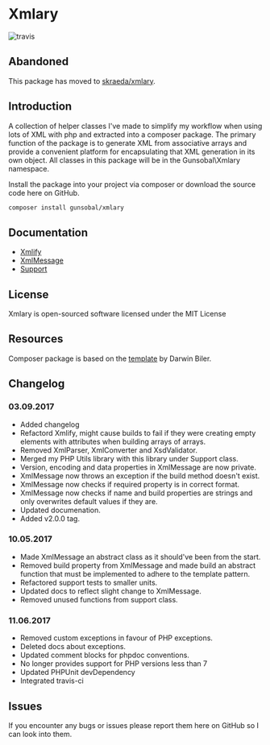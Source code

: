 # Xmlary
![travis](https://travis-ci.org/Gunsobal/Xmlary.svg?branch=master)

## Abandoned
This package has moved to [skraeda/xmlary](https://github.com/Skraeda/xmlary). 

## Introduction
A collection of helper classes I've made to simplify my workflow when using lots of XML with php and extracted into a composer package. The primary function of the package is to generate XML from associative arrays and provide a convenient platform for encapsulating that XML generation in its own object. All classes in this package will be in the Gunsobal\Xmlary namespace.

Install the package into your project via composer or download the source code here on GitHub.

```bash
composer install gunsobal/xmlary
```

## Documentation
* [Xmlify](docs/xmlify.md)
* [XmlMessage](docs/xmlmessage.md)
* [Support](docs/support.md)

## License
Xmlary is open-sourced software licensed under the MIT License

## Resources
Composer package is based on the [template](http://www.darwinbiler.com/creating-composer-package-library/) by Darwin Biler.

## Changelog

### 03.09.2017
* Added changelog
* Refactord Xmlify, might cause builds to fail if they were creating empty elements with attributes when building arrays of arrays.
* Removed XmlParser, XmlConverter and XsdValidator.
* Merged my PHP Utils library with this library under Support class.
* Version, encoding and data properties in XmlMessage are now private.
* XmlMessage now throws an exception if the build method doesn't exist.
* XmlMessage now checks if required property is in correct format.
* XmlMessage now checks if name and build properties are strings and only overwrites default values if they are.
* Updated documenation.
* Added v2.0.0 tag.

### 10.05.2017
* Made XmlMessage an abstract class as it should've been from the start.
* Removed build property from XmlMessage and made build an abstract function that must be implemented to adhere to the template pattern.
* Refactored support tests to smaller units.
* Updated docs to reflect slight change to XmlMessage.
* Removed unused functions from support class.

### 11.06.2017
* Removed custom exceptions in favour of PHP exceptions.
* Deleted docs about exceptions.
* Updated comment blocks for phpdoc conventions.
* No longer provides support for PHP versions less than 7
* Updated PHPUnit devDependency
* Integrated travis-ci

## Issues
If you encounter any bugs or issues please report them here on GitHub so I can look into them.
